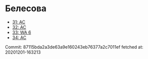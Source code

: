 # Белесова
- [31: AC](31.md)
- [32: AC](32.md)
- [33: WA 6](33.md)
- [34: AC](34.md)

Commit: 87115bda2a3de63a9e160243eb76377a2c7011ef
 fetched at: 20201201-163213
